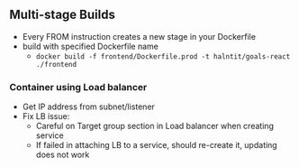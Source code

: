 ## Multi-stage Builds
- Every FROM instruction creates a new stage in your Dockerfile
- build with specified Dockerfile name
    - ```docker build -f frontend/Dockerfile.prod -t halntit/goals-react ./frontend```

### Container using Load balancer
- Get IP address from subnet/listener
- Fix LB issue:
  - Careful on Target group section in Load balancer when creating service
  - If failed in attaching LB to a service, should re-create it, updating does not work